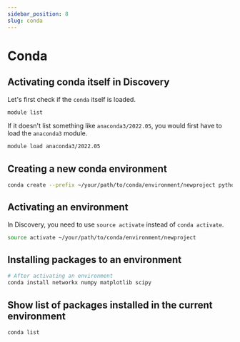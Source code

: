 ```yaml
---
sidebar_position: 8
slug: conda
---
```


# Conda

## Activating conda itself in Discovery
Let's first check if the `conda` itself is loaded.
```sh
module list
```
If it doesn't list something like `anaconda3/2022.05`, you would first have to load the `anaconda3` module.
```sh
module load anaconda3/2022.05
```


## Creating a new conda environment
```sh
conda create --prefix ~/your/path/to/conda/environment/newproject python=3.12
```

## Activating an environment
In Discovery, you need to use `source activate` instead of `conda activate`.
```sh
source activate ~/your/path/to/conda/environment/newproject
```

## Installing packages to an environment
```sh
# After activating an environment
conda install networkx numpy matplotlib scipy
```

## Show list of packages installed in the current environment
```sh
conda list
```